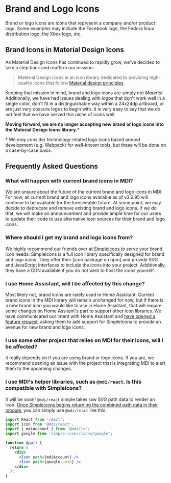 # Brand and Logo Icons

Brand or logo icons are icons that represent a company and/or product logo. Some examples may include the Facebook logo, the Fedora linux distribution logo, the Xbox logo, etc.

## Brand Icons in Material Design Icons

As Material Design Icons has continued to rapidly grow, we've decided to take a step back and reaffirm our mission:

> Material Design Icons is an icon library dedicated to providing high-quality icons that follow [Material design principles][1].

Keeping that mission in mind, brand and logo icons are simply not _Material_. Additionally, we have had issues dealing with logos that don't work well in a single color, don't fit in a distinguishable way within a 24x24dp artboard, or are just very obscure logos to begin with. It is very easy to say that we do not feel that we have served this niche of icons well.

**Moving forward, we are no longer accepting new brand or logo icons into the
Material Design Icons library.***

\* We _may_ consider technology-related logo icons based around development (e.g. Webpack) for well-known tools, but these will be done on a case-by-case basis.

## Frequently Asked Questions

### What will happen with current brand icons in MDI?

We are unsure about the future of the current brand and logo icons in MDI. For now, all current brand and logo icons available as of v3.6.95 will continue to be available for the foreseeable future. At some point, we may decide to deprecate and remove existing brand and logo icons. If we do that, we will make an announcement and provide ample time for our users to update their code to use alternative icon sources for their brand and logo icons.

### Where should I get my brand and logo icons from?

We highly recommend our friends over at [SimpleIcons][2] to serve your brand icon needs. SimpleIcons is a full icon library specifically designed for brand and logo icons. They offer their [icon package on npm] and provide SVG and JavaScript interfaces to include the icons into your project. Additionally, they have a CDN available if you do not wish to host the icons yourself.

### I use Home Assistant, will I be affected by this change?

Most likely not, brand icons are rarely used in Home Assistant. Current brand icons in the MDI library will remain unchanged for now, but if there is a new brand icon you would like to use in Home Assistant, that will require some changes on Home Assitant's part to support other icon libraries. We have communicated our intent with Home Assistant and [have opened a feature request][4], asking them to add support for SimpleIcons to provide an avenue for new brand and logo icons.

### I use some other project that relies on MDI for their icons, will I be affected?

It really depends on if you are using brand or logo icons. If you are, we recommend opening an issue with the project that is integrating MDI to alert them to the upcoming changes.

### I use MDI's helper libraries, such as `@mdi/react`. Is this compatible with SimpleIcons?

It will be soon! `@mdi/react` simple takes raw SVG path data to render an icon. [Once SimpleIcons begins returning the combined path data in their module][5], you can simply use `@mdi/react` like this:

```jsx
import React from 'react';
import Icon from '@mdi/react';
import { mdiAccount } from '@mdi/js';
import google from 'simple-icons/icons/google';

function App() {
  return (
    <div>
      <Icon path={mdiAccount} />
      <Icon path={google.path} />
    </div>
  );
}
```

[1]: https://material.io/design/iconography/system-icons.html#design-principles
[2]: https://simpleicons.org/
[3]: https://www.npmjs.com/package/simple-icons
[4]: https://community.home-assistant.io/t/material-design-icons-simpleicons-add-support-for-simpleicons-library/108765
[5]: https://github.com/simple-icons/simple-icons/issues/1272
